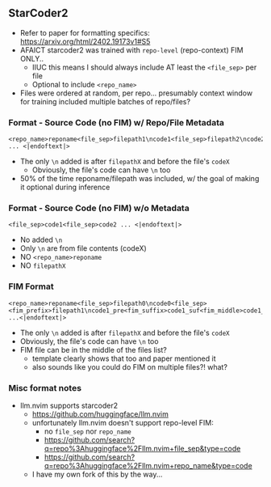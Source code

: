## StarCoder2

- Refer to paper for formatting specifics: https://arxiv.org/html/2402.19173v1#S5
- AFAICT starcoder2 was trained with `repo-level` (repo-context) FIM ONLY..
    - IIUC this means I should always include AT least the `<file_sep>` per file
    - Optional to include `<repo_name>`
- Files were ordered at random, per repo... presumably context window for training included multiple batches of repo/files?

### Format - Source Code (no FIM) w/ Repo/File Metadata

```
<repo_name>reponame<file_sep>filepath1\ncode1<file_sep>filepath2\ncode2 ... <|endoftext|>
```

- The only `\n` added is after `filepathX` and before the file's `codeX`
    - Obviously, the file's code can have `\n` too
- 50% of the time reponame/filepath was included, w/ the goal of making it optional during inference

### Format - Source Code (no FIM) w/o Metadata

```
<file_sep>code1<file_sep>code2 ... <|endoftext|>
```

- No added `\n`
- Only `\n` are from file contents (codeX)
- NO `<repo_name>reponame`
- NO `filepathX`

### FIM Format

```
<repo_name>reponame<file_sep>filepath0\ncode0<file_sep><fim_prefix>filepath1\ncode1_pre<fim_suffix>code1_suf<fim_middle>code1_mid<file_sep> ...<|endoftext|>
```

- The only `\n` added is after `filepathX` and before the file's `codeX`
- Obviously, the file's code can have `\n` too
- FIM file can be in the middle of the files list?
    - template clearly shows that too and paper mentioned it
    - also sounds like you could do FIM on multiple files?! what?

### Misc format notes

- llm.nvim supports starcoder2
    - https://github.com/huggingface/llm.nvim
    - unfortunately llm.nvim doesn't support repo-level FIM:
        - no `file_sep` nor `repo_name`
        - https://github.com/search?q=repo%3Ahuggingface%2Fllm.nvim+file_sep&type=code
        - https://github.com/search?q=repo%3Ahuggingface%2Fllm.nvim+repo_name&type=code
    - I have my own fork of this by the way...
